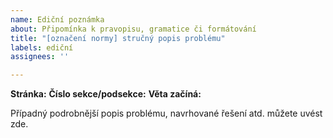 ```yaml
---
name: Ediční poznámka
about: Připomínka k pravopisu, gramatice či formátování
title: "[označení normy] stručný popis problému"
labels: ediční
assignees: ''

---
```


**Stránka:** 
**Číslo sekce/podsekce:** 
**Věta začíná:** 

Případný podrobnější popis problému, navrhované řešení atd. můžete uvést zde.
